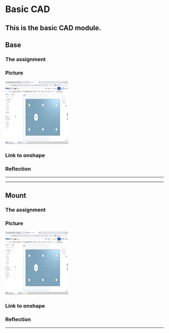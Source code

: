 

# Basic CAD
This is the basic CAD module.
---
## Base

### The assignment

### Picture
<img src="Images/base%20part%201.png" alt="Base Part" width="200" height="200">

### Link to onshape

### Reflection
---
---
## Mount

### The assignment

### Picture
<img src="Images/base%20part%201.png" alt="Base Part" width="200" height="200">

### Link to onshape

### Reflection
---
